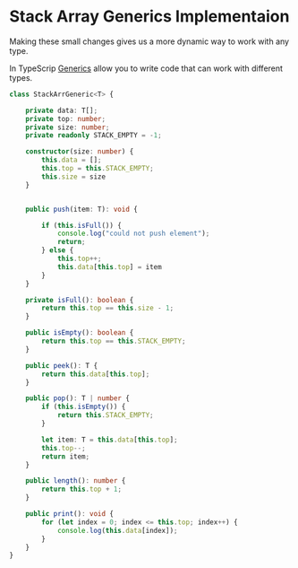 # Stack Array Generics Implementaion

Making these small changes gives us a more dynamic way to work with any type.

In TypeScrip [Generics](https://github.com/redmejia/learning-typescript/tree/main/Generics) allow you to write code that can work with different types.

```typescript
class StackArrGeneric<T> {

    private data: T[];
    private top: number;
    private size: number;
    private readonly STACK_EMPTY = -1;

    constructor(size: number) {
        this.data = [];
        this.top = this.STACK_EMPTY;
        this.size = size
    }


    public push(item: T): void {

        if (this.isFull()) {
            console.log("could not push element");
            return;
        } else {
            this.top++;
            this.data[this.top] = item
        }
    }

    private isFull(): boolean {
        return this.top == this.size - 1;
    }

    public isEmpty(): boolean {
        return this.top == this.STACK_EMPTY;
    }

    public peek(): T {
        return this.data[this.top];
    }

    public pop(): T | number {
        if (this.isEmpty()) {
            return this.STACK_EMPTY;
        }

        let item: T = this.data[this.top];
        this.top--;
        return item;
    }

    public length(): number {
        return this.top + 1;
    }

    public print(): void {
        for (let index = 0; index <= this.top; index++) {
            console.log(this.data[index]);
        }
    }
}

```